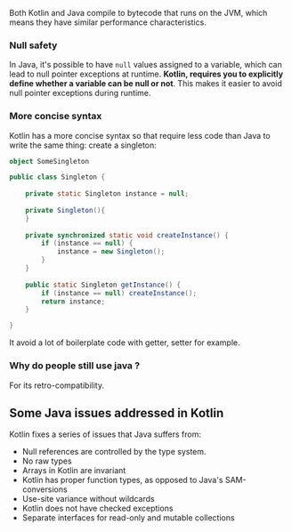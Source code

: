 Both Kotlin and Java compile to bytecode that runs on the JVM, which means they have similar performance characteristics.
### Null safety

In Java, it's possible to have `null` values assigned to a variable, which can lead to null pointer exceptions at runtime. **Kotlin, requires you to explicitly define whether a variable can be null or not**. This makes it easier to avoid null pointer exceptions during runtime.

### More concise syntax

Kotlin has a more concise syntax so that require less code than Java to write the same thing:
create a singleton:
```kotlin
object SomeSingleton
```

```java
public class Singleton {
 
    private static Singleton instance = null;
 
    private Singleton(){
    }
 
    private synchronized static void createInstance() {
        if (instance == null) {
            instance = new Singleton();
        }
    }
 
    public static Singleton getInstance() {
        if (instance == null) createInstance();
        return instance;
    }

}
```

It avoid a lot of boilerplate code with getter, setter for example.
### Why do people still use java ?

For its retro-compatibility.

## Some Java issues addressed in Kotlin﻿

Kotlin fixes a series of issues that Java suffers from:
- Null references are controlled by the type system.
- No raw types
- Arrays in Kotlin are invariant
- Kotlin has proper function types, as opposed to Java's SAM-conversions
- Use-site variance without wildcards
- Kotlin does not have checked exceptions
- Separate interfaces for read-only and mutable collections

